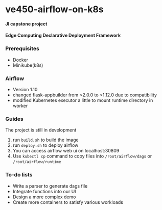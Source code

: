 # ve450-airflow-on-k8s
#### JI capstone project
#### Edge Computing Declarative Deployment Framework

### Prerequisites
* Docker
* Minikube(k8s)

### Airflow
* Version 1.10
* changed flask-appbuilder from <2.0.0 to <1.12.0 due to compatibility
* modified Kubernetes executor a little to mount runtime directory in worker

### Guides
The project is still in development
1. run `build.sh` to build the image
2. run `deploy.sh` to deploy airflow
3. You can access airflow web ui on localhost:30809
4. Use `kubectl cp` command to copy files into `/root/airflow/dags` or `/root/airflow/runtime`

### To-do lists
* Write a parser to generate dags file
* Integrate functions into our UI
* Design a more complex demo
* Create more containers to satisfy various workloads
